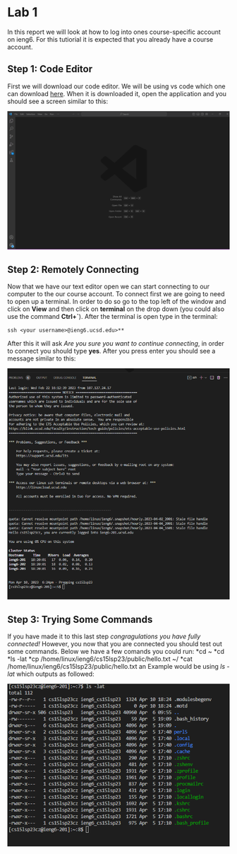 # Lab 1

In this report we will look at how to log into ones course-specific account on ieng6. 
For this tutiorial it is expected that you already have a course account.

## Step 1: Code Editor
First we will download our code editor. We will be using vs code which one can 
download [here](https://code.visualstudio.com/download). When it is downloaded
it, open the application and you should see a screen similar to this: 

![Image](vspic.png)

## Step 2: Remotely Connecting
Now that we have our text editor open we can start connecting to our computer to the our 
course account. To connect first we are going to need to open up a terminal. In order to
do so go to the top left of the window and click on **View** and then click on **terminal** 
on the drop down (you could also use the command **Ctrl+`**). After the terminal is open
type in the terminal: 
```
ssh <your username>@ieng6.ucsd.edu>**
```
After this it will ask *Are you sure you want to continue connecting*, in order to connect you should type **yes**. After you press enter you should see a message similar to this:

![Image](ScreenshotTerm.png)

## Step 3: Trying Some Commands
If you have made it to this last step *congragulations you have fully connected!* However, you now that you are connected you should test out some commands. Below we have a few comands  you could run:
*cd ~
*cd
*ls -lat
*cp /home/linux/ieng6/cs15lsp23/public/hello.txt ~/
*cat /home/linux/ieng6/cs15lsp23/public/hello.txt
an Example would be using *ls -lat* which outputs as followed:

![Image](lslat.png)
